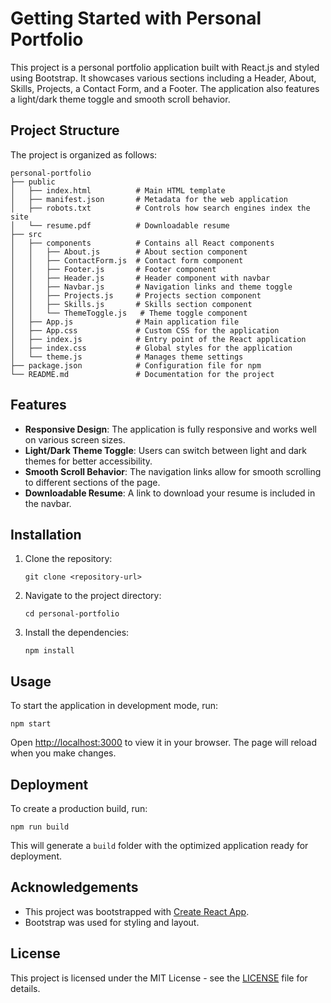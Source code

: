 # Getting Started with Personal Portfolio

This project is a personal portfolio application built with React.js and styled using Bootstrap. It showcases various sections including a Header, About, Skills, Projects, a Contact Form, and a Footer. The application also features a light/dark theme toggle and smooth scroll behavior.

## Project Structure

The project is organized as follows:

```
personal-portfolio
├── public
│   ├── index.html          # Main HTML template
│   ├── manifest.json       # Metadata for the web application
│   ├── robots.txt          # Controls how search engines index the site
│   └── resume.pdf          # Downloadable resume
├── src
│   ├── components          # Contains all React components
│   │   ├── About.js        # About section component
│   │   ├── ContactForm.js  # Contact form component
│   │   ├── Footer.js       # Footer component
│   │   ├── Header.js       # Header component with navbar
│   │   ├── Navbar.js       # Navigation links and theme toggle
│   │   ├── Projects.js     # Projects section component
│   │   ├── Skills.js       # Skills section component
│   │   └── ThemeToggle.js   # Theme toggle component
│   ├── App.js              # Main application file
│   ├── App.css             # Custom CSS for the application
│   ├── index.js            # Entry point of the React application
│   ├── index.css           # Global styles for the application
│   └── theme.js            # Manages theme settings
├── package.json            # Configuration file for npm
└── README.md               # Documentation for the project
```

## Features

- **Responsive Design**: The application is fully responsive and works well on various screen sizes.
- **Light/Dark Theme Toggle**: Users can switch between light and dark themes for better accessibility.
- **Smooth Scroll Behavior**: The navigation links allow for smooth scrolling to different sections of the page.
- **Downloadable Resume**: A link to download your resume is included in the navbar.

## Installation

1. Clone the repository:
   ```
   git clone <repository-url>
   ```
2. Navigate to the project directory:
   ```
   cd personal-portfolio
   ```
3. Install the dependencies:
   ```
   npm install
   ```

## Usage

To start the application in development mode, run:
```
npm start
```
Open [http://localhost:3000](http://localhost:3000) to view it in your browser. The page will reload when you make changes.

## Deployment

To create a production build, run:
```
npm run build
```
This will generate a `build` folder with the optimized application ready for deployment.

## Acknowledgements

- This project was bootstrapped with [Create React App](https://github.com/facebook/create-react-app).
- Bootstrap was used for styling and layout.

## License

This project is licensed under the MIT License - see the [LICENSE](LICENSE) file for details.